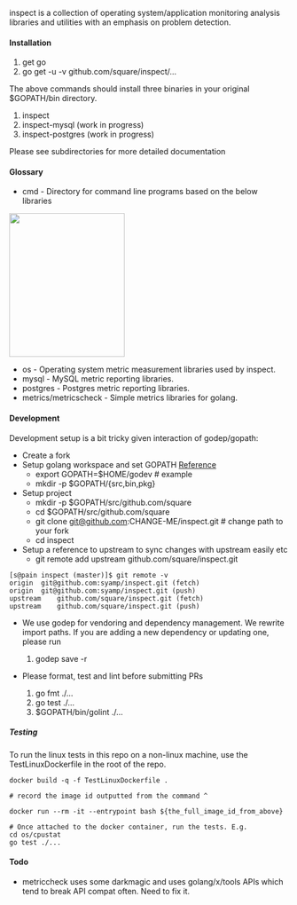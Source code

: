inspect is a collection of operating system/application monitoring
analysis libraries and utilities with an emphasis on problem detection.

#### Installation
  1. get go
  2. go get -u -v github.com/square/inspect/...

The above commands should install three binaries in your original $GOPATH/bin directory.

1. inspect 
2. inspect-mysql (work in progress)
3. inspect-postgres (work in progress)

Please see subdirectories for more detailed documentation

#### Glossary
* cmd - Directory for command line programs based on the below libraries

<img src="https://raw.githubusercontent.com/square/inspect/master/cmd/inspect/screenshots/summary.png" height="259" width="208">

* os      - Operating system metric measurement libraries used by inspect.
* mysql   - MySQL metric reporting libraries.
* postgres  - Postgres metric reporting libraries.
* metrics/metricscheck - Simple metrics libraries for golang.

#### Development

Development setup is a bit tricky given interaction of godep/gopath:
* Create a fork
* Setup golang workspace and set GOPATH [Reference](https://golang.org/doc/code.html#Workspaces)
  * export GOPATH=$HOME/godev # example
  * mkdir -p $GOPATH/{src,bin,pkg}
* Setup project
  * mkdir -p $GOPATH/src/github.com/square
  * cd $GOPATH/src/github.com/square
  * git clone git@github.com:CHANGE-ME/inspect.git # change path to your fork
  * cd inspect
* Setup a reference to upstream to sync changes with upstream easily etc
  * git remote add upstream github.com/square/inspect.git
```
[s@pain inspect (master)]$ git remote -v
origin	git@github.com:syamp/inspect.git (fetch)
origin	git@github.com:syamp/inspect.git (push)
upstream	github.com/square/inspect.git (fetch)
upstream	github.com/square/inspect.git (push)
```
* We use godep for vendoring and dependency management. We rewrite import
  paths. If you are adding a new dependency or updating one, please run
  1. godep save -r
  
* Please format, test and lint before submitting PRs
  1. go fmt ./...
  2. go test ./...
  3. $GOPATH/bin/golint ./...

##### Testing
To run the linux tests in this repo on a non-linux machine, use the TestLinuxDockerfile in the root of the repo.
```
docker build -q -f TestLinuxDockerfile .

# record the image id outputted from the command ^

docker run --rm -it --entrypoint bash ${the_full_image_id_from_above}

# Once attached to the docker container, run the tests. E.g.
cd os/cpustat
go test ./...
```

#### Todo
* metriccheck uses some darkmagic and uses golang/x/tools APIs which tend to break API compat often. Need to fix it.
